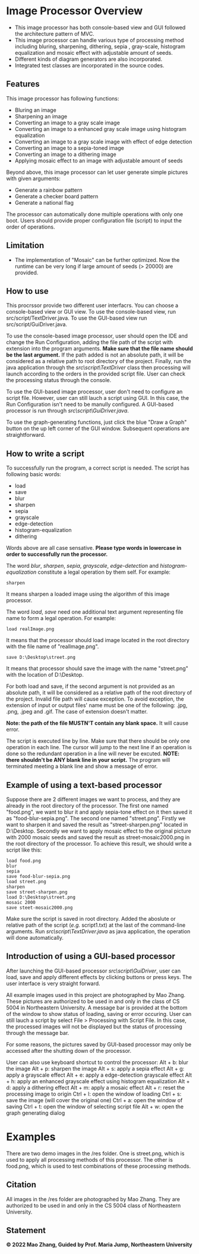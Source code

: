 # Image Processor Overview
* This image processor has both console-based view and GUI followed the architecture pattern of MVC.
* This image processor can handle various type of processing method including bluring, sharpening, dithering, sepia , gray-scale, histogram equalization and mosaic effect with adjustable amount of seeds.
* Different kinds of diagram generators are also incorporated.
* Integrated test classes are incorporated in the source codes.

## Features
This image processor has following functions:
- Bluring an image
- Sharpening an image
- Converting an image to a gray scale image
- Converting an image to a enhanced gray scale image using histogram equalization
- Converting an image to a gray scale image with effect of edge detection
- Converting an image to a sepia-toned image
- Converting an image to a dithering image
- Applying mosaic effect to an image with adjustable amount of seeds

Beyond above, this image processor can let user generate simple pictures with given arguments:
- Generate a rainbow pattern
- Generate a checker board pattern
- Generate a national flag

The processor can automatically done multiple operations with only one boot. Users should provide proper configuration file (script) to input the order of operations.

## Limitation
- The implementation of "Mosaic" can be further optimized. Now the runtime can be very long if large amount of seeds (> 20000) are provided.

## How to use
This procrssor provide two different user interfacrs. You can choose a console-based view or GUI view. To use the console-based view, run src/script/TextDriver.java. To use the GUI-based view run src/script/GuiDriver.java.

To use the console-based image processor, user should open the IDE and change the Run Configuration, adding the file path of the script with extension into the program arguments. **Make sure that the file name should be the last argument.** If the path added is not an absolute path, it will be considered as a relative path to root directory of the project. Finally, run the java application through the *src\script\TextDriver* class then processing will launch according to the orders in the provided script file. User can check the processing status through the console.

To use the GUI-based image processor, user don't need to configure an script file. However, user can still lauch a script using GUI. In this case, the Run Configuration isn't need to be manully configured. A GUI-based processor is run through *src\script\GuiDriver.java*.

To use the graph-generating functions, just click the blue "Draw a Graph" button on the up left corner of the GUI window. Subsequent operations are straightforward.

## How to write a script
To successfully run the program, a correct script is needed. The script has following basic words:
- load
- save
- blur
- sharpen
- sepia
- grayscale
- edge-detection
- histogram-equalization
- dithering

Words above are all case sensative. **Please type words in lowercase in order to successfully run the processor.**

The word *blur*, *sharpen*, *sepia*, *grayscale*, *edge-detection* and *histogram-equalization* constitute a legal operation by them self. For example:
```
sharpen
```
It means sharpen a loaded image using the algorithm of this image processor.

The word *load*, *save* need one additional text argument representing file name to form a legal operation. For example:
```
load realImage.png
```
It means that the processor should load image located in the root directory with the file name of "realImage.png". 
```
save D:\Desktop\street.png
```
It means that processor should save the image with the name "street.png" with the location of D:\Desktop. 

For both load and save, if the second argument is not provided as an absolute path, it will be considered as a relative path of the root directory of the project. Invalid file path will cause exception. To avoid exception, the extension of input or output files' name must be one of the following: .jpg, .png, .jpeg and .gif. The case of extension doesn't matter.

**Note: the path of the file MUSTN'T contain any blank space.** It will cause error.

The script is executed line by line. Make sure that there should be only one operation in each line. The cursor will jump to the next line if an operation is done so the redundant operation in a line will never be excuted. **NOTE: there shouldn't be ANY blank line in your script.** The program will terminated meeting a blank line and show a message of error.

## Example of using a text-based processor
Suppose there are 2 different images we want to process, and they are already in the root directory of the processor. The first one named "food.png", we want to blur it and apply sepia-tone effect on it then saved it as "food-blur-sepia.png". The second one named "street.png". Firstly we want to sharpen it and saved the result as "street-sharpen.png" located in D:\Desktop. Secondly we want to apply mosaic effect to the original picture with 2000 mosaic seeds and saved the result as street-mosaic2000.png in the root directory of the processor.
To achieve this result, we should write a script like this:
```
load food.png
blur
sepia
save food-blur-sepia.png
load street.png
sharpen
save street-sharpen.png
load D:\Desktop\street.png
mosaic 2000
save steet-mosaic2000.png
```
Make sure the script is saved in root directory. Added the aboslute or relative path of the script (*e.g.* script1.txt) at the last of the command-line arguments. Run *src\script\TextDriver.java* as java application, the operation will done automatically.

## Introduction of using a GUI-based processor
After launching the GUI-based processor *src\script\GuiDriver*, user can load, save and apply different effects by clicking buttons or press keys. The user interface is very straight forward.

All example images used in this project are photographed by Mao Zhang. These pictures are authorized to be used in and only in the class of CS 5004 in Northeastern University. A message bar is provided at the bottom of the window to show status of loading, saving or error occuring. User can still lauch a script by select File > Processing with Script File. In this case, the processed images will not be displayed but the status of processing through the message bar.

For some reasons, the pictures saved by GUI-based processor may only be accessed after the shutting down of the processor.

User can also use keyboard shortcut to control the processor:
Alt + b: blur the image
Alt + p: sharpen the image
Alt + s: apply a sepia effect
Alt + g: apply a grayscale effect
Alt + e: apply a edge-detection grayscale effect
Alt + h: apply an enhanced grayscale effect using histogram equalization
Alt + d: apply a dithering effect
Alt + m: apply a mosaic effect
Alt + r: reset the processing image to origin
Ctrl + l: open the window of loading
Ctrl + s: save the image (will cover the original one)
Ctrl + a: open the window of saving 
Ctrl + t: open the window of selecting script file
Alt + w: open the graph generating dialog 

# Examples
There are two demo images in the /res folder. One is street.png, which is used to apply all processing methods of this processor. The other is food.png, which is used to test combinations of these processing methods.

## Citation
All images in the /res folder are photographed by Mao Zhang. They are authorized to be used in and only in the CS 5004 class of Northeastern University.

## Statement
**© 2022 Mao Zhang, Guided by Prof. Maria Jump, Northeastern University**

